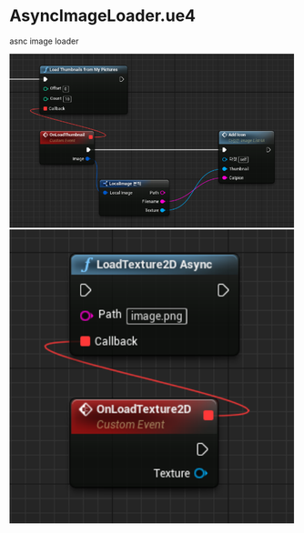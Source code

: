 AsyncImageLoader.ue4
====
asnc image loader

<img src="asyncLoader.PNG" width="500px" />
<img src="asyncLoader2.PNG" width="500px" />
